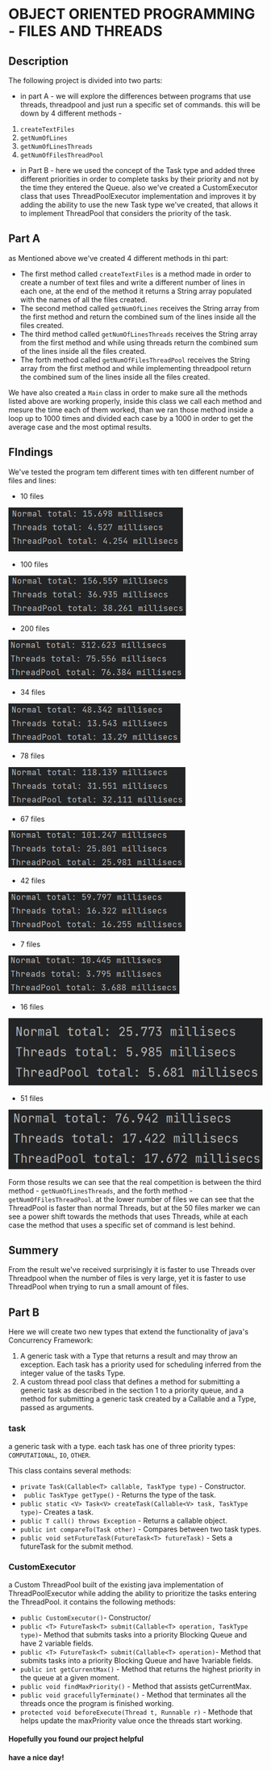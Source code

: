 # OBJECT ORIENTED PROGRAMMING - FILES AND THREADS

## Description
The following project is divided into two parts: 
- in part A - we will explore the differences between programs that use threads,  threadpool and just run a specific set of commands. this will be down by 4 different methods - 
1. ```createTextFiles```
2. ```getNumOfLines```
3. ```getNumOfLinesThreads```
4. ```getNumOfFilesThreadPool```

- in Part B - here we used the concept of the Task type and added three different priorities in order to complete tasks by their priority and not by the time they entered the Queue.
also we've created a CustomExecutor class that uses ThreadPoolExecutor implementation and improves it by adding the ability to use the new Task type we've created, that allows it to implement ThreadPool that considers the priority of the task.



## Part A
as Mentioned above we've created 4 different methods in thi part:
- The first method called ```createTextFiles``` is a method made in order to create a number of text files and write a different number of lines in each one, at the end of the method it returns a String array populated with the names of all the files created.
- The second method called ```getNumOfLines``` receives the String array from the first method and return the combined sum of the lines inside all the files created.
- The third method called ```getNumOfLinesThreads``` receives the String array from the first method and while using threads return the combined sum of the lines inside all the files created.
- The forth method called ```getNumOfFilesThreadPool``` receives the String array from the first method and while implementing threadpool return the combined sum of the lines inside all the files created.

We have also created a ```Main``` class in order to make sure all the methods listed above are working properly, inside this class we call each method and mesure the time each of them worked, than we ran those method inside a loop up to 1000 times and divided each case by a 1000 in order to get the average case and the most optimal results.

## FIndings
We've tested the program tem different times with ten different number of files and lines:

- 10 files

![10](screenShots/10.png)

- 100 files

![100](screenShots/100.png)

- 200 files

![200](screenShots/200.png)

- 34 files

![34](screenShots/34.png)

- 78 files

![78](screenShots/78.png)

- 67 files

![67](screenShots/67.png)

- 42 files

![42](screenShots/42.png)

- 7 files

![7](screenShots/7.png)

- 16 files

![16](screenShots/16.png)

- 51 files

![51](screenShots/51.png)

Form those results we can see that the real competition is between the third method - ```getNumOfLinesThreads```, and the forth method - ```getNumOfFilesThreadPool```. at the lower number of files we can see that the ThreadPool is faster than normal Threads, but at the 50 files marker we can see a power shift towards the methods that uses Threads, while at each case the method that uses a specific set of command is lest behind.

## Summery
From the result we've received surprisingly it is faster to use Threads over Threadpool when the number of files is very large, yet it is faster to use ThreadPool when trying to run a small amount of files.

## Part B
Here we will create two new types that extend the functionality of java's Concurrency Framework:
1. A generic task with a Type that returns a result and may throw an exception.
   Each task has a priority used for scheduling͕ inferred from the integer value of the task͛s Type.
2. A custom thread pool class that defines a method for submitting a generic task as described in
   the section 1 to a priority queue, and a method for submitting a generic task created by a
   Callable<V> and a Type, passed as arguments.
### task 
a generic task with a type. each task has one of three priority types: ```COMPUTATIONAL```, ```IO```, ```OTHER```. 

This class contains several methods: 
- ```private Task(Callable<T> callable, TaskType type)``` - Constructor.
- ``` public TaskType getType()``` - Returns the type of the task.
- ```public static <V> Task<V> createTask(Callable<V> task, TaskType type)```- Creates a task.
- ```public T call() throws Exception``` - Returns a callable object.
- ```public int compareTo(Task other)``` - Compares between two task types.
- ```public void setFutureTask(FutureTask<T> futureTask)``` - Sets a futureTask for the submit method.

### CustomExecutor
a Custom ThreadPool built of the existing java implementation of ThreadPoolExecutor while adding the ability to prioritize the tasks entering the ThreadPool.
it contains the following methods:
- ```public CustomExecutor()```- Constructor/
- ```public <T> FutureTask<T> submit(Callable<T> operation, TaskType type)```- Method that submits tasks into a priority Blocking Queue and have 2 variable fields.
- ```public <T> FutureTask<T> submit(Callable<T> operation)```- Method that submits tasks into a priority Blocking Queue and have 1variable fields.
- ```public int getCurrentMax()``` - Method that returns the highest priority in the queue at a given moment.
- ```public void findMaxPriority()``` - Method that assists getCurrentMax.
- ```public void gracefullyTerminate()``` - Method that terminates all the threads once the program is finished working.
- ```protected void beforeExecute(Thread t, Runnable r)``` - Methode that helps update the maxPriority value once the threads start working.

#### Hopefully you found our project helpful
#### have a nice day!
